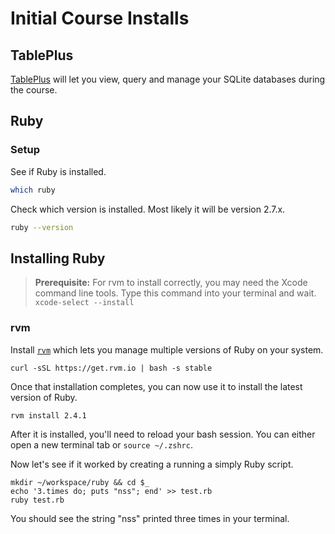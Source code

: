# Initial Course Installs

## TablePlus

[TablePlus](https://tableplus.io/) will let you view, query and manage your SQLite databases during the course.

## Ruby

### Setup

See if Ruby is installed.

```bash
which ruby
```

Check which version is installed. Most likely it will be version 2.7.x.

```bash
ruby --version
```

## Installing Ruby

> **Prerequisite:** For rvm to install correctly, you may need the Xcode command line tools. Type this command into your terminal and wait. `xcode-select --install`

### rvm

Install [`rvm`](https://rvm.io/) which lets you manage multiple versions of Ruby on your system.

```
curl -sSL https://get.rvm.io | bash -s stable
```

Once that installation completes, you can now use it to install the latest version of Ruby.

```bash
rvm install 2.4.1
```

After it is installed, you'll need to reload your bash session. You can either open a new terminal tab or `source ~/.zshrc`.

Now let's see if it worked by creating a running a simply Ruby script.

```
mkdir ~/workspace/ruby && cd $_
echo '3.times do; puts "nss"; end' >> test.rb
ruby test.rb
```

You should see the string "nss" printed three times in your terminal.


